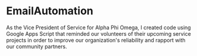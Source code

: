 # EmailAutomation
As the Vice President of Service for Alpha Phi Omega, I created code using Google Apps Script that reminded our volunteers of their upcoming service projects in order to improve our organization's reliability and rapport with our community partners.
